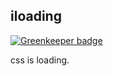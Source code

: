 ## iloading

[![Greenkeeper badge](https://badges.greenkeeper.io/zanjs/iloading.svg)](https://greenkeeper.io/)

css is loading.